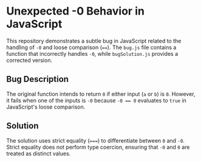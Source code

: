 # Unexpected -0 Behavior in JavaScript

This repository demonstrates a subtle bug in JavaScript related to the handling of `-0` and loose comparison (`==`).  The `bug.js` file contains a function that incorrectly handles `-0`, while `bugSolution.js` provides a corrected version.

## Bug Description

The original function intends to return `0` if either input (`a` or `b`) is `0`. However, it fails when one of the inputs is `-0` because `-0 == 0` evaluates to `true` in JavaScript's loose comparison.

## Solution

The solution uses strict equality (`===`) to differentiate between `0` and `-0`.  Strict equality does not perform type coercion, ensuring that `-0` and `0` are treated as distinct values.